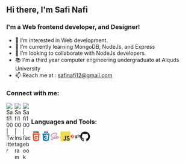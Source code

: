 ## Hi there, I'm Safi Nafi

### I'm a Web frontend developer, and Designer!
- 👀 I’m interested in Web development.
- 🌱 I’m currently learning MongoDB, NodeJs, and Express
- 👯 I’m looking to collaborate with NodeJs developers.
- 📚 I'm a third year computer engineering undergraduate at Alquds University
- 📫 Reach me at : safinafi12@gmail.com

### Connect with me:

[<img align="left" alt="Safi100 | Twitter" width="22px" src="https://cdn.jsdelivr.net/npm/simple-icons@v3/icons/twitter.svg" />][twitter]
[<img align="left" alt="Safi100 | Instagram" width="22px" src="https://cdn.jsdelivr.net/npm/simple-icons@v3/icons/instagram.svg" />][instagram]
[<img align="left" alt="Safi100 | facebook" width="22px" src="https://cdn.jsdelivr.net/npm/simple-icons@v3/icons/facebook.svg" />][facebook]

<br />


### Languages and Tools:
<img align="left" alt="HTML5" width="26px" src="https://raw.githubusercontent.com/github/explore/80688e429a7d4ef2fca1e82350fe8e3517d3494d/topics/html/html.png" />
<img align="left" alt="CSS3" width="26px" src="https://raw.githubusercontent.com/github/explore/80688e429a7d4ef2fca1e82350fe8e3517d3494d/topics/css/css.png" />
<img align="left" alt="Sass" width="26px" src="https://raw.githubusercontent.com/github/explore/80688e429a7d4ef2fca1e82350fe8e3517d3494d/topics/sass/sass.png" />
<img align="left" alt="JavaScript" width="26px" src="https://raw.githubusercontent.com/github/explore/80688e429a7d4ef2fca1e82350fe8e3517d3494d/topics/javascript/javascript.png" />
<img align="left" alt="Git" width="26px" src="https://raw.githubusercontent.com/github/explore/80688e429a7d4ef2fca1e82350fe8e3517d3494d/topics/git/git.png" />
<img align="left" alt="GitHub" width="26px" src="https://raw.githubusercontent.com/github/explore/78df643247d429f6cc873026c0622819ad797942/topics/github/github.png" />


[twitter]: https://twitter.com/safinafi2
[instagram]: https://www.instagram.com/safi.nafi2/
[facebook]: https://www.facebook.com/Safi.Nafi2

